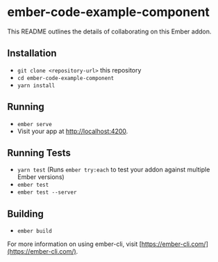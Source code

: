 # ember-code-example-component

This README outlines the details of collaborating on this Ember addon.

## Installation

* `git clone <repository-url>` this repository
* `cd ember-code-example-component`
* `yarn install`

## Running

* `ember serve`
* Visit your app at [http://localhost:4200](http://localhost:4200).

## Running Tests

* `yarn test` (Runs `ember try:each` to test your addon against multiple Ember versions)
* `ember test`
* `ember test --server`

## Building

* `ember build`

For more information on using ember-cli, visit [https://ember-cli.com/](https://ember-cli.com/).
